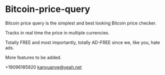 # Bitcoin-price-query


Bitcoin price query is the simplest and best looking Bitcoin price checker.

Tracks in real time the price in multiple currencies. 


Totally FREE and most importantly, totally AD-FREE since we, like you, hate ads.

More features to be added.

+19096185920 kanyuanye@yeah.net
